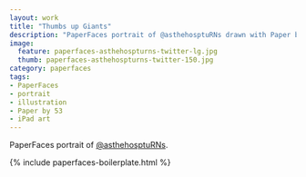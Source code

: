 ```yaml
---
layout: work
title: "Thumbs up Giants"
description: "PaperFaces portrait of @asthehosptuRNs drawn with Paper by 53 on an iPad."
image: 
  feature: paperfaces-asthehospturns-twitter-lg.jpg
  thumb: paperfaces-asthehospturns-twitter-150.jpg
category: paperfaces
tags: 
- PaperFaces
- portrait
- illustration
- Paper by 53
- iPad art
---
```


PaperFaces portrait of [@asthehosptuRNs](http://twitter.com/asthehosptuRNs).

{% include paperfaces-boilerplate.html %}